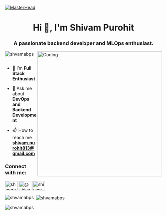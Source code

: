 [![MasterHead](https://cdn.dribbble.com/users/926537/screenshots/4502902/dev-ops-gif-dr.gif)](https://shvamabps.io)
<h1 align="center">Hi 👋, I'm Shivam Purohit</h1>
<h3 align="center">A passionate backend developer and MLOps enthusiast.</h3>

<img align="right" alt="Coding" width="400" src="https://camo.githubusercontent.com/5ddf73ad3a205111cf8c686f687fc216c2946a75005718c8da5b837ad9de78c9/68747470733a2f2f7468756d62732e6766796361742e636f6d2f4576696c4e657874446576696c666973682d736d616c6c2e676966">

<p align="left"> <img src="https://komarev.com/ghpvc/?username=shvamabps&label=Profile%20views&color=0e75b6&style=flat" alt="shvamabps" /> </p>

<!-- <p align="left"> <a href="https://github.com/ryo-ma/github-profile-trophy"><img src="https://github-profile-trophy.vercel.app/?username=shvamabps" alt="shvamabps" /></a> </p>
 -->
<p align="left"> <a href="https://twitter.com/" target="blank"><img src="https://img.shields.io/twitter/follow/?logo=twitter&style=for-the-badge" alt="" /></a> </p>

- 🌱 I’m **Full Stack Enthusiast**

- 💬 Ask me about **DevOps and Backend Development**

- 📫 How to reach me **shivam.purohit813@gmail.com**

<h3 align="left">Connect with me:</h3>
<p align="left">
<a href="https://linkedin.com/in/shvmprht" target="blank"><img align="center" src="https://raw.githubusercontent.com/rahuldkjain/github-profile-readme-generator/master/src/images/icons/Social/linked-in-alt.svg" alt="shvmprht" height="30" width="40" /></a>
<a href="https://medium.com/@shivampurohit813" target="blank"><img align="center" src="https://raw.githubusercontent.com/rahuldkjain/github-profile-readme-generator/master/src/images/icons/Social/medium.svg" alt="@shivampurohit813" height="30" width="40" /></a>
<a href="https://www.hackerrank.com/shivampurohit813" target="blank"><img align="center" src="https://raw.githubusercontent.com/rahuldkjain/github-profile-readme-generator/master/src/images/icons/Social/hackerrank.svg" alt="shivampurohit813" height="30" width="40" /></a>
</p>



<p><img align="left" src="https://github-readme-stats.vercel.app/api/top-langs?username=shvamabps&show_icons=true&locale=en&layout=compact" alt="shvamabps" /></p>

<p>&nbsp;<img align="center" src="https://github-readme-stats.vercel.app/api?username=shvamabps&show_icons=true&locale=en" alt="shvamabps" /></p>

<p><img align="center" src="https://github-readme-streak-stats.herokuapp.com/?user=shvamabps&" alt="shvamabps" /></p>
